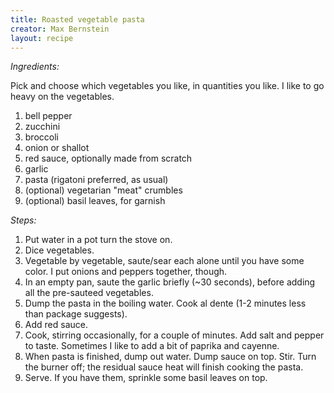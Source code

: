 ```yaml
---
title: Roasted vegetable pasta
creator: Max Bernstein
layout: recipe
---
```


*Ingredients:*

Pick and choose which vegetables you like, in quantities you like. I like to go
heavy on the vegetables.

1. bell pepper
1. zucchini
1. broccoli
1. onion or shallot
1. red sauce, optionally made from scratch
1. garlic
1. pasta (rigatoni preferred, as usual)
1. (optional) vegetarian "meat" crumbles
1. (optional) basil leaves, for garnish

*Steps:*

1. Put water in a pot turn the stove on.
1. Dice vegetables.
1. Vegetable by vegetable, saute/sear each alone until you have some color. I
   put onions and peppers together, though.
1. In an empty pan, saute the garlic briefly (~30 seconds), before adding all
   the pre-sauteed vegetables.
1. Dump the pasta in the boiling water. Cook al dente (1-2 minutes less than
   package suggests).
1. Add red sauce.
1. Cook, stirring occasionally, for a couple of minutes. Add salt and pepper to
   taste. Sometimes I like to add a bit of paprika and cayenne.
1. When pasta is finished, dump out water. Dump sauce on top. Stir. Turn the
   burner off; the residual sauce heat will finish cooking the pasta.
1. Serve. If you have them, sprinkle some basil leaves on top.
